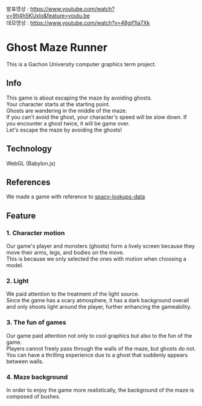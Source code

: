 발표영상 : https://www.youtube.com/watch?v=9It4h5KUxIo&feature=youtu.be <br>
데모영상 : https://www.youtube.com/watch?v=48gif1la7Xk


# Ghost Maze Runner 
This is a Gachon University computer graphics term project.
## Info
This game is about escaping the maze by avoiding ghosts.<br>
Your character starts at the starting point. <br>
Ghosts are wandering in the middle of the maze. <br>
If you can't avoid the ghost, your character's speed will be slow down. If you encounter a ghost twice, it will be game over.<br>
Let's escape the maze by avoiding the ghosts!<br>

## Technology
WebGL (Babylon.js)

## References
We made a game with reference to [spacy-lookups-data](https://github.com/To-Fujita/Babylon.js_3D_Graphics) 


## Feature

### 1. Character motion
Our game's player and monsters (ghosts) form a lively screen because they move their arms, legs, and bodies on the move.<br>
This is because we only selected the ones with motion when choosing a model.<br>

### 2. Light
We paid attention to the treatment of the light source. <br>
Since the game has a scary atmosphere, it has a dark background overall and only shoots light around the player, further enhancing the gameability.<br>

### 3. The fun of games
Our game paid attention not only to cool graphics but also to the fun of the game.<br>
Players cannot freely pass through the walls of the maze, but ghosts do not.<br>
You can have a thrilling experience due to a ghost that suddenly appears between walls.

### 4. Maze background
In order to enjoy the game more realistically, the background of the maze is composed of bushes.  
